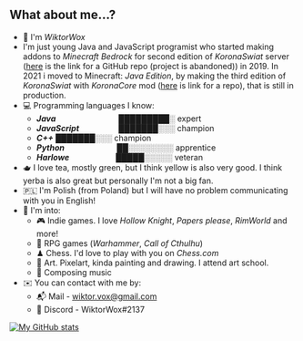 ## What about me...?
- 👋 I'm *WiktorWox*
- I'm just young Java and JavaScript programist who started making addons to *Minecraft Bedrock* for second edition of *KoronaSwiat* server ([here](https://github.com/WiktorWox/KoronaSwiat) is the link for a GitHub repo (project is abandoned)) in 2019. In 2021 i moved to Minecraft: *Java Edition*, by making the third edition of *KoronaSwiat* with *KoronaCore* mod ([here](https://github.com/WiktorWox/KoronaCore) is link for a repo), that is still in production.
- 💻 Programming languages I know:
  - ***Java***	⠀⠀⠀⠀⠀⠀⠀⠀⠀⠀ █████████░ expert
  - ***JavaScript*** ⠀⠀⠀⠀⠀⠀ ███████░░░ champion
  - ***C++***              ███████░░░ champion
  - ***Python***⠀⠀⠀⠀⠀⠀⠀⠀⠀██░░░░░░░░ apprentice
  - ***Harlowe***⠀⠀⠀⠀⠀⠀⠀⠀█████░░░░░ veteran
- 🫖 I love tea, mostly green, but I think yellow is also very good. I think yerba is also great but personally I'm not a big fan.
- 🇵🇱 I'm Polish (from Poland) but I will have no problem communicating with you in English!
- 🧩 I'm into:
  - 🎮 Indie games. I love *Hollow Knight*, *Papers please*, *RimWorld* and more!
  - 🎲 RPG games (*Warhammer*, *Call of Cthulhu*)
  - ♟ Chess. I'd love to play with you on *Chess.com*
  - 🎨 Art. Pixelart, kinda painting and drawing. I attend art school.
  - 🎹 Composing music
- ✉️ You can contact with me by:
  - 📬 Mail - wiktor.vox@gmail.com
  - 📱 Discord - WiktorWox#2137

[![My GitHub stats](https://github-readme-stats.vercel.app/api?username=WiktorWox&count_private=true&theme=dark&show_icons=true&border_radius=10&include_all_commits=true)](https://github.com/anuraghazra/github-readme-stats)

<!--
Half Life 3 is real
⣿⣿⣿⣿⣿⣿⣿⣿⠿⠛⠉⠉⠀⠀⠀⠀⠀⠀⠀⠀⠀⠀⠀⠀⠀⠀⠀⠀⠀⠀⠀⠀⠀⠀⠈⠛⣿
⣿⣿⣿⣿⣿⡿⠋⠁⠀⠀⠀⠀⣀⣀⣠⣤⣤⣀⣀⡀⠀⠀⠀⠀⠀⠀⠀⠀⠀⠴⠋⠹⡆⠀⠀⠀⠈
⣿⣿⣿⡿⠉⠀⠀⠀⢀⣤⣶⣿⣿⣿⣿⣿⣿⣿⣿⣿⣿⣶⣄⡀⠀⠀⠀⠀⠀⠀⠠⢼⡃⠀⠀⠀⠀
⣿⣿⠏⠀⠀⠀⢠⣶⣿⣿⣿⠉⠉⠉⠉⠉⠹⣿⣿⣿⣿⣿⣿⣿⣦⡀⠀⠀⠀⣀⠀⠀⣷⠀⠀⠀⢀
⣿⠃⠀⠀⠀⣴⣿⣿⣿⣿⣿⣀⣀⡀⠀⠀⠀⢻⣿⣿⣿⣿⣿⣿⣿⣿⣄⠀⠀⠙⠓⠚⠁⠀⠀⠀⣾
⡏⠀⠀⠀⣼⣿⣿⣿⣿⣿⣿⣿⣿⣿⠄⠀⠀⠈⢿⣿⣿⣿⣿⣿⣿⣿⣿⡆⠀⠀⠀⠀⠀⠀⠀⣼⣿
⠀⠀⠀⢰⣿⣿⣿⣿⣿⣿⣿⣿⣿⠃⠀⠀⠀⠀⠘⣿⣿⣿⣿⣿⣿⣿⣿⣿⠀⠀⠀⠀⠀⠀⣸⣿⣿
⠀⠀⠀⢸⣿⣿⣿⣿⣿⣿⣿⡿⠁⠀⠀⠀⠀⠀⠀⠸⣿⣿⣿⣿⣿⣿⣿⣿⡄⠀⠀⠀⠀⣰⣿⣿⣿
⠀⠀⠀⢸⣿⣿⣿⣿⣿⣿⡿⠁⠀⠀⠀⣰⡆⠀⠀⠀⢹⣿⣿⣿⣿⣿⣿⣿⠇⠀⠀⠀⢠⣿⣿⣿⣿
⠀⠀⠀⠸⣿⣿⣿⣿⣿⡟⠁⠀⠀⠀⣴⣿⣿⡀⠀⠀⠀⢻⣿⠿⣿⣿⣿⣿⠀⠀⠀⢀⣿⣿⣿⣿⣿
⣇⠀⠀⠀⢻⣿⣿⣿⡟⠀⠀⠀⢀⣾⣿⣿⣿⣷⠀⠀⠀⠀⠀⠀  ⠸⣿⠇⠀⠀⢀⣾⣿⣿⣿⣿⣿
⣿⡄⠀⠀⠀⠻⣿⣏⣀⣀⣀⣠⣿⣿⣿⣿⣿⣿⣧⠀⠀⢀⣀⣤⣤⣿⠋⠀⠀⠀⣼⣿⣿⣿⣿⣿⣿
⣿⣿⣆⠀⠀⠀⠈⠿⣿⣿⣿⣿⣿⣿⣿⣿⣿⣿⣿⣾⣿⣿⣿⣿⠟⠁⠀⠀⢀⣾⣿⣿⣿⣿⣿⣿⣿
⣿⣿⣿⣷⣀⠀⠀⠀⠈⠛⠿⣿⣿⣿⣿⣿⣿⣿⣿⣿⡿⠟⠋⠀⠀⠀⠀⣰⣿⣿⣿⣿⣿⣿⣿⣿⣿
⣿⣿⣿⣿⣿⣷⣄⡀⠀⠀⠀⠀⠈⠉⠉⠉⠉⠉⠉⠀⠀⠀⠀⠀⢀⣴⣾⣿⣿⣿⣿⣿⣿⣿⣿⣿⣿
⣿⣿⣿⣿⣿⣿⣿⣿⣶⣤⣄⡀⠀⠀⠀⠀⠀⠀⠀⠀⣀⣠⣴⣾⣿⣿⣿⣿⣿⣿⣿⣿⣿⣿⣿⣿⣿
-->
